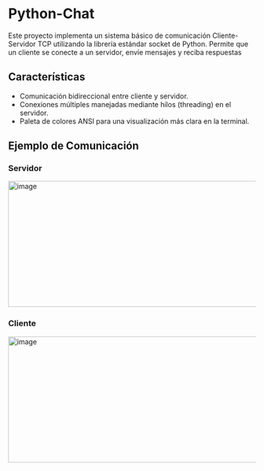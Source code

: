 # Python-Chat

Este proyecto implementa un sistema básico de comunicación Cliente-Servidor TCP utilizando la librería estándar socket de Python. Permite que un cliente se conecte a un servidor, envíe mensajes y reciba respuestas

## Características

* Comunicación bidireccional entre cliente y servidor.
* Conexiones múltiples manejadas mediante hilos (threading) en el servidor.
* Paleta de colores ANSI para una visualización más clara en la terminal.

## Ejemplo de Comunicación

### Servidor

<img width="850" height="256" alt="image" src="https://github.com/user-attachments/assets/4132b4fb-da0e-49b3-9e87-df26aa244020" />


### Cliente

<img width="850" height="256" alt="image" src="https://github.com/user-attachments/assets/5856f3a0-3c9f-4c8a-9af6-b5a41f2f02d1" />
